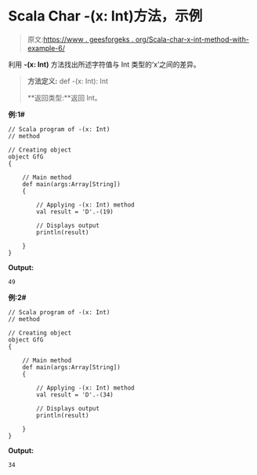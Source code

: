# Scala Char -(x: Int)方法，示例

> 原文:[https://www . geesforgeks . org/Scala-char-x-int-method-with-example-6/](https://www.geeksforgeeks.org/scala-char-x-int-method-with-example-6/)

利用 **-(x: Int)** 方法找出所述字符值与 Int 类型的‘x’之间的差异。

> **方法定义:** def -(x: Int): Int
> 
> **返回类型:**返回 Int。

**例:1#**

```
// Scala program of -(x: Int)
// method

// Creating object
object GfG
{ 

    // Main method
    def main(args:Array[String])
    {

        // Applying -(x: Int) method 
        val result = 'D'.-(19)

        // Displays output
        println(result)

    }
} 
```

**Output:**

```
49

```

**例:2#**

```
// Scala program of -(x: Int)
// method

// Creating object
object GfG
{ 

    // Main method
    def main(args:Array[String])
    {

        // Applying -(x: Int) method
        val result = 'D'.-(34)

        // Displays output
        println(result)

    }
} 
```

**Output:**

```
34

```